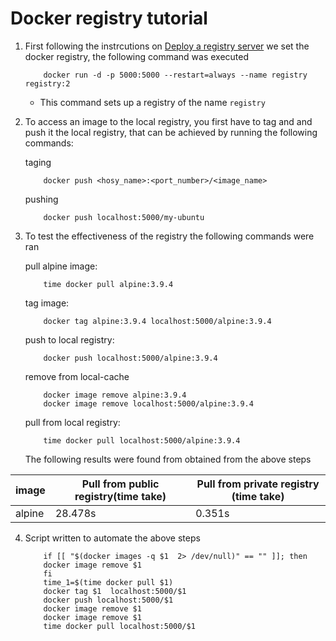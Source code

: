 # Docker registry tutorial

1. First following the instrcutions on [Deploy a registry server](https://docs.docker.com/registry/deploying/) we set the docker registry, the following command was executed

    ```
        docker run -d -p 5000:5000 --restart=always --name registry registry:2
    ```

   - This command sets up a registry of the name `registry`

2. To access an image to the local registry, you first have to tag and and push it the local registry, that can be achieved by running the following commands:

    taging 
    ```
        docker push <hosy_name>:<port_number>/<image_name>
    ```

    pushing
    ```
        docker push localhost:5000/my-ubuntu
    ```

3. To test the effectiveness of the registry the following commands were ran 

    pull alpine image:
    ```
        time docker pull alpine:3.9.4
    ```

    tag image:
    ```
        docker tag alpine:3.9.4 localhost:5000/alpine:3.9.4
    ```

    push to local registry:
    ```
        docker push localhost:5000/alpine:3.9.4
    ```

    remove from local-cache 
    ```
        docker image remove alpine:3.9.4
        docker image remove localhost:5000/alpine:3.9.4
    ```

    pull from local registry:
    ```
        time docker pull localhost:5000/alpine:3.9.4
    ```

    The following results were found from obtained from the  above steps
    
| image  | Pull from public registry(time take)  | Pull from private registry (time take) |
|--------|----------------------------------------|----------------------------------------|
| alpine | 28.478s                                | 0.351s                                 |


4. Script written to automate the above steps


    ```
        if [[ "$(docker images -q $1  2> /dev/null)" == "" ]]; then
        docker image remove $1
        fi
        time_1=$(time docker pull $1)
        docker tag $1  localhost:5000/$1
        docker push localhost:5000/$1
        docker image remove $1
        docker image remove $1
        time docker pull localhost:5000/$1
    ```

    





